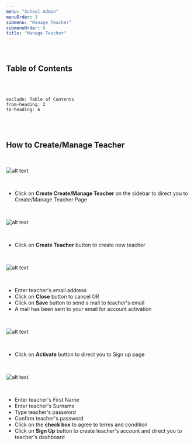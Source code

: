 ```yaml
---
menu: "School Admin"
menuOrder: 3
submenu: "Manage Teacher"
submenuOrder: 6
title: "Manage Teacher"
---
```


<br />

## Table of Contents

<br />
<br />

```toc
exclude: Table of Contents
from-heading: 2
to-heading: 6
```

<br />
<br />


## How to Create/Manage Teacher

<br />

  ![alt text](/images/CreateTeacher.png "Title")

<br />

* Click on **Create Create/Manage Teacher** on the sidebar to direct you to Create/Manage Teacher Page


<br />

  ![alt text](/images/CreateTeacherbtn.png "Title")

<br />

* Click on **Create Teacher** button to create new teacher
<br />

  ![alt text](/images/CreateTeacherEmail.png "Title")

<br />

* Enter teacher's email address
* Click on **Close** button to cancel  OR
* Click on **Save** button to send  a mail to teacher's email
* A mail has been sent to your email for account activation

<br />

  ![alt text](/images/ConfirmTeacher.png "Title")

<br />


* Click on **Activate** button to direct you to Sign up page


<br />

  ![alt text](/images/CreateTeacherActivate.png "Title")

<br />

* Enter teacher's First Name
* Enter teacher's Surname
* Type teacher's password
* Confirm teacher's password
* Click on the **check box** to agree to terms and condition
* Click on **Sign Up** button to create teacher's account and direct you to teacher's dashboard

<br />
<br />

